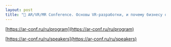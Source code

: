 ```yaml
---
layout: post
title: "🎤 AR/VR/MR Conference. Основы VR-разработки, и почему бизнесу об этом тоже надо знать"
---
```


[https://ar-conf.ru/ru/program](https://ar-conf.ru/ru/program)

[https://ar-conf.ru/ru/speakers](https://ar-conf.ru/ru/speakers)